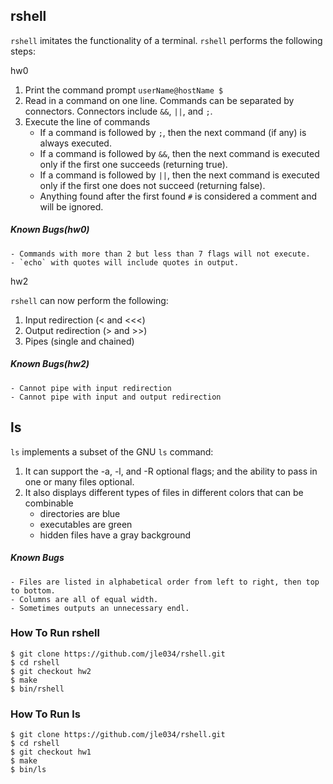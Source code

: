 ## rshell
`rshell` imitates the functionality of a terminal. `rshell` performs the following steps:

hw0

1. Print the command prompt `userName@hostName $` 
2. Read in a command on one line. Commands can be separated by connectors.
Connectors include `&&`, `||`, and `;`.
3. Execute the line of commands
	- If a command is followed by `;`, then the next command (if any) is always executed.
	- If a command is followed by `&&`, then the next command is executed only if the first one succeeds (returning true).
	- If a command is followed by `||`, then the next command is executed only if the first one does not succeed (returning false).
	- Anything found after the first found `#` is considered a comment and will be ignored. 

##### Known Bugs(hw0)
	- Commands with more than 2 but less than 7 flags will not execute.
	- `echo` with quotes will include quotes in output.

hw2

`rshell` can now perform the following:

1. Input redirection (< and <<<)
2. Output redirection (> and >>)
3. Pipes (single and chained)

##### Known Bugs(hw2)
	- Cannot pipe with input redirection
	- Cannot pipe with input and output redirection 

## ls
`ls` implements a subset of the GNU `ls` command: 

1. It can support the -a, -l, and -R optional flags; and the ability to pass in one or many files optional. 
2. It also displays different types of files in different colors that can be combinable
	- directories are blue
	- executables are green
	- hidden files have a gray background

##### Known Bugs 
	- Files are listed in alphabetical order from left to right, then top to bottom.
	- Columns are all of equal width.	
	- Sometimes outputs an unnecessary endl.

### How To Run rshell
```
$ git clone https://github.com/jle034/rshell.git
$ cd rshell
$ git checkout hw2
$ make
$ bin/rshell
```

### How To Run ls
```
$ git clone https://github.com/jle034/rshell.git
$ cd rshell
$ git checkout hw1
$ make
$ bin/ls
```
